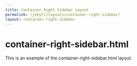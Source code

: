 ```yaml
---
title: Container Right Sidebar Layout
permalink: /jekyll/layouts/container-right-sidebar/
layout: container-right-sidebar
---
```

# container-right-sidebar.html 
This is an example of the container-right-sidebar.html layout.